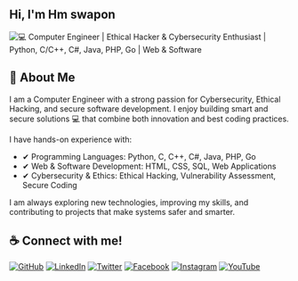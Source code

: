 <h2> Hi, I'm Hm swapon</h2>

![💻 Computer Engineer | Ethical Hacker & Cybersecurity Enthusiast | Python, C/C++, C#, Java, PHP, Go | Web & Software](https://scripthunter.xyz/og4.png)

<h2> 🚀 About Me </h2>
I am a Computer Engineer with a strong passion for Cybersecurity, Ethical Hacking, and secure software development. I enjoy building smart and secure solutions 💻 that combine both innovation and best coding practices.

I have hands-on experience with:
- ✔ Programming Languages: Python, C, C++, C#, Java, PHP, Go
- ✔ Web & Software Development: HTML, CSS, SQL, Web Applications
- ✔ Cybersecurity & Ethics: Ethical Hacking, Vulnerability Assessment, Secure Coding

I am always exploring new technologies, improving my skills, and contributing to projects that make systems safer and smarter.


<h2> ☕ Connect with me! </h2>

[![GitHub](https://img.shields.io/badge/GitHub-%23181717?style=for-the-badge&logo=github&logoColor=white)](https://github.com/hmswapon)
[![LinkedIn](https://img.shields.io/badge/LinkedIn-%230A66C2?style=for-the-badge&logo=linkedin&logoColor=white)](https://linkedin.com/in/hmswapon/)
[![Twitter](https://img.shields.io/badge/Twitter-%231DA1F2?style=for-the-badge&logo=twitter&logoColor=white)](https://twitter.com/hmswapon)
[![Facebook](https://img.shields.io/badge/Facebook-%231877F2?style=for-the-badge&logo=facebook&logoColor=white)](https://facebook.com/hmswapon.cse)
[![Instagram](https://img.shields.io/badge/Instagram-%23E4405F?style=for-the-badge&logo=instagram&logoColor=white)](https://instagram.com/hmswapon.cse)
[![YouTube](https://img.shields.io/badge/YouTube-%23FF0000?style=for-the-badge&logo=youtube&logoColor=white)](https://youtube.com/@hmswapon)





